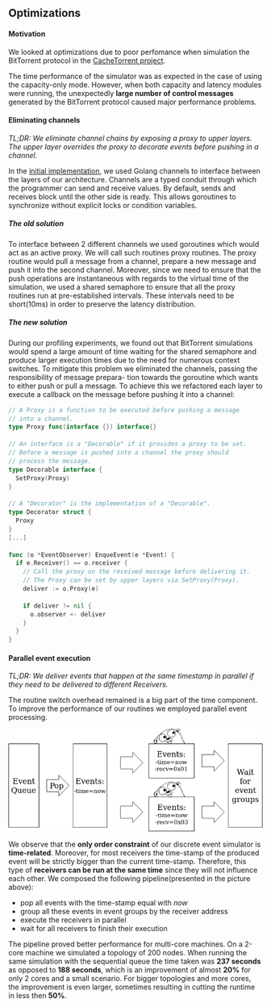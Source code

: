 ## Optimizations

#### Motivation

We looked at optimizations due to poor perfomance when simulation the BitTorrent protocol in the [CacheTorrent project](https://github.com/danalex97/nfsTorrent).

The time performance of the simulator was as expected in the case of using the
capacity-only mode. However, when both capacity and latency modules were running, the unexpectedly **large number of control messages** generated by the BitTorrent protocol caused major performance problems.

#### Eliminating channels

*TL;DR: We eliminate channel chains by exposing a proxy to upper layers. The upper layer overrides the proxy to decorate events before pushing in a channel.*

In the [initial implementation](latecy.md), we used Golang channels to interface between the layers of our architecture. Channels are a typed conduit through which the programmer
can send and receive values. By default, sends and receives block until the other side
is ready. This allows goroutines to synchronize without explicit locks or condition
variables.

##### The old solution

To interface between 2 different channels we used goroutines which would act as an
active proxy. We will call such routines proxy routines. The proxy routine would pull
a message from a channel, prepare a new message and push it into the second channel. Moreover, since we need to ensure that the push operations are instantaneous
with regards to the virtual time of the simulation, we used a shared semaphore to
ensure that all the proxy routines run at pre-established intervals. These intervals
need to be short(10ms) in order to preserve the latency distribution.

##### The new solution

During our profiling experiments, we found out that BitTorrent simulations would
spend a large amount of time waiting for the shared semaphore and produce larger
execution times due to the need for numerous context switches. To mitigate this
problem we eliminated the channels, passing the responsibility of message prepara-
tion towards the goroutine which wants to either push or pull a message. To achieve
this we refactored each layer to execute a callback on the message before pushing it
into a channel:

```go
// A Proxy is a function to be executed before pushing a message
// into a channel.
type Proxy func(interface {}) interface{}

// An interface is a "Decorable" if it provides a proxy to be set.
// Before a message is pushed into a channel the proxy should
// process the message.
type Decorable interface {
  SetProxy(Proxy)
}

// A "Decorator" is the implementation of a "Decorable".
type Decorator struct {
  Proxy
}
[...]

func (o *EventObserver) EnqueEvent(e *Event) {
  if e.Receiver() == o.receiver {
    // Call the proxy on the received message before delivering it.
    // The Proxy can be set by upper layers via SetProxy(Proxy).
    deliver := o.Proxy(e)

    if deliver != nil {
      o.observer <- deliver
    }
  }
}
```

#### Parallel event execution

*TL;DR: We deliver events that happen at the same timestamp in parallel if they need to be delivered to different Receivers.*

The routine switch overhead remained is a big part of the time component. To improve the performance of our routines we employed parallel event processing.

![ ](pics/parallel.png)

We observe that the **only order constraint** of our discrete event simulator is **time-related**. Moreover, for most receivers the time-stamp of the produced event will be strictly bigger than the current time-stamp. Therefore, this type of **receivers can be run at the same time** since they will not influence each other. We composed the following pipeline(presented in the picture above):

- pop all events with the time-stamp equal with *now*
- group all these events in event groups by the receiver address
- execute the receivers in parallel
- wait for all receivers to finish their execution

The pipeline proved better performance for multi-core machines. On a 2-core machine we simulated a topology of 200 nodes. When running the same simulation with the sequential queue the time taken was **237 seconds** as opposed to **188 seconds**, which is an improvement of almost **20%** for only 2 cores and a small scenario. For bigger topologies and more cores, the improvement is even larger, sometimes resulting in cutting the runtime in less then **50%**.
